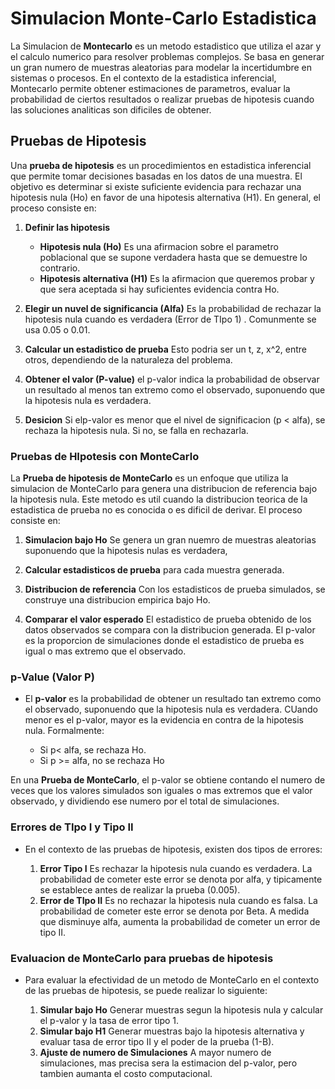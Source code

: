 # Simulacion Monte-Carlo Estadistica

La Simulacion de **Montecarlo** es un metodo estadistico que utiliza el azar y el calculo numerico para resolver problemas complejos. Se basa en generar un gran numero de muestras aleatorias para modelar la incertidumbre en sistemas o procesos. En el contexto de la estadistica inferencial, Montecarlo permite obtener estimaciones de parametros, evaluar la probabilidad de ciertos resultados o realizar pruebas de hipotesis cuando las soluciones analiticas son dificiles de obtener.

## Pruebas de Hipotesis

Una **prueba de hipotesis** es un procedimientos en estadistica inferencial que permite tomar decisiones basadas en los datos de una muestra. El objetivo es determinar si existe suficiente evidencia para rechazar una hipotesis nula (Ho) en favor de una hipotesis alternativa (H1). En general, el proceso consiste en:

1. **Definir las hipotesis**

    * **Hipotesis nula (Ho)** Es una afirmacion sobre el parametro poblacional que se supone verdadera hasta que se demuestre lo contrario.
    * **Hipotesis alternativa (H1)** Es la afirmacion que queremos probar y que sera aceptada si hay suficientes evidencia contra Ho.
   
2. **Elegir un nuvel de significancia (Alfa)** Es la probabilidad de rechazar la hipotesis nula cuando es verdadera (Error de TIpo 1) . Comunmente se usa 0.05 o 0.01.

3. **Calcular un estadistico de prueba** Esto podria ser un t, z, x^2, entre otros, dependiendo de la naturaleza del problema.

4. **Obtener el valor (P-value)** el p-valor indica la probabilidad de observar un resultado al menos tan extremo como el observado, suponuendo que la hipotesis nula es verdadera.
5. **Desicion** Si elp-valor es menor que el nivel de significacion (p < alfa), se rechaza la hipotesis nula. Si no, se falla en rechazarla.

### Pruebas de HIpotesis con MonteCarlo

La **Prueba de hipotesis de MonteCarlo** es un enfoque que utiliza la simulacion de MonteCarlo para genera una distribucion de referencia bajo la hipotesis nula. Este metodo es util cuando la distribucion teorica de la estadistica de prueba no es conocida o es dificil de derivar. El proceso consiste en:

1. **Simulacion bajo Ho** Se genera un gran nuemro de muestras aleatorias suponuendo que la hipotesis nulas es verdadera,
2. **Calcular estadisticos de prueba** para cada muestra generada.

3. **Distribucion de referencia** Con los estadisticos de prueba simulados, se construye una distribucion empirica bajo Ho.

4. **Comparar el valor esperado** El estadistico de prueba obtenido de los datos observados se compara con la distribucion generada. El p-valor es la proporcion de simulaciones donde el estadistico de prueba es igual o mas extremo que el observado.

### p-Value (Valor P) 

* El **p-valor** es la probabilidad de obtener un resultado tan extremo como el observado, suponuendo que la hipotesis nula es verdadera. CUando menor es el p-valor, mayor es la evidencia en contra de la hipotesis nula. Formalmente:

    * Si p< alfa, se rechaza Ho.
    * Si p >= alfa, no se rechaza Ho
    
En una **Prueba de MonteCarlo**, el p-valor se obtiene contando el numero de veces que los valores simulados son iguales o mas extremos que el valor observado, y dividiendo ese numero por el total de simulaciones.


### Errores de TIpo I y Tipo II

* En el contexto de las pruebas de hipotesis, existen dos tipos de errores:

    1. **Error Tipo I** Es rechazar la hipotesis nula cuando es verdadera. La probabilidad de cometer este error se denota por alfa, y tipicamente se establece antes de realizar la prueba (0.005).
    2. **Error de TIpo II** Es no rechazar la hipotesis nula cuando es falsa. La probabilidad de cometer este error se denota por Beta. A medida que disminuye alfa, aumenta la probabilidad de cometer un error de tipo II.
    

### Evaluacion de MonteCarlo para pruebas de hipotesis

* Para evaluar la efectividad de un metodo de MonteCarlo en el contexto de las pruebas de hipotesis, se puede realizar lo siguiente:

   1. **Simular bajo Ho** Generar muestras segun la hipotesis nula y calcular el p-valor y la tasa de error tipo 1.
    2. **Simular bajo H1** Generar muestras bajo la hipotesis alternativa y evaluar tasa de error tipo II y el poder de la prueba (1-B).
    3. **Ajuste de numero de Simulaciones** A mayor numero de simulaciones, mas precisa sera la estimacion del p-valor, pero tambien aumanta el costo computacional.
    
